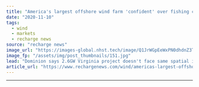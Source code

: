 ```yaml
---
title: "America's largest offshore wind farm 'confident' over fishing conflicts"
date: "2020-11-10"
tags: 
  - wind
  - markets
  - recharge news
source: "recharge news"
image_url: "https://images-global.nhst.tech/image/Q1JrWGpEeWxPN0dhdnZ3T3RyVzJSMURyaEdPcnprZFhnN2Z0eDE0ZDFLTT0=/nhst/binary/c15feaa33e4b035ee3a4d5d83c560701"
image_fp: "/assets/img/post_thumbnails/151.jpg"
lead: "Dominion says 2.6GW Virginia project doesn't face same spatial issues with other maritime users that have dogged New England developments"
article_url: "https://www.rechargenews.com/wind/americas-largest-offshore-wind-farm-confident-over-fishing-conflicts/2-1-909507"
---
```


---
